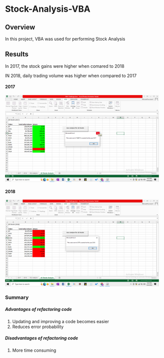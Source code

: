 # Stock-Analysis-VBA

## Overview

In this project, VBA was used for performing Stock Analysis


## Results

In 2017, the stock gains were higher when comared to 2018

IN 2018, daily trading volume was higher when compared to 2017

#### 2017 
![](Images/s1.png)


#### 2018
![](Images/s2.png)


### Summary 

##### Advantages of refactoring code
1. Updating and improving a code becomes easier 
2. Reduces error probability 

##### Disadvantages of refactoring code
1. More time consuming
